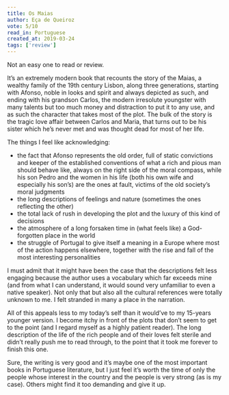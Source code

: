 ```yaml
---
title: Os Maias
author: Eça de Queiroz
vote: 5/10
read_in: Portuguese
created_at: 2019-03-24
tags: ['review']
---
```


Not an easy one to read or review.

It’s an extremely modern book that recounts the story of the Maias, a wealthy family of the 19th century Lisbon, along three generations, starting with Afonso, noble in looks and spirit and always depicted as such, and ending with his grandson Carlos, the modern irresolute youngster with many talents but too much money and distraction to put it to any use, and as such the character that takes most of the plot. The bulk of the story is the tragic love affair between Carlos and Maria, that turns out to be his sister which he’s never met and was thought dead for most of her life.

The things I feel like acknowledging:

- the fact that Afonso represents the old order, full of static convictions and keeper of the established conventions of what a rich and pious man should behave like, always on the right side of the moral compass, while his son Pedro and the women in his life (both his own wife and especially his son’s) are the ones at fault, victims of the old society’s moral judgments
- the long descriptions of feelings and nature (sometimes the ones reflecting the other)
- the total lack of rush in developing the plot and the luxury of this kind of decisions
- the atmosphere of a long forsaken time in (what feels like) a God-forgotten place in the world
- the struggle of Portugal to give itself a meaning in a Europe where most of the action happens elsewhere, together with the rise and fall of the most interesting personalities

I must admit that it might have been the case that the descriptions felt less engaging because the author uses a vocabulary which far exceeds mine (and from what I can understand, it would sound very unfamiliar to even a native speaker). Not only that but also all the cultural references were totally unknown to me. I felt stranded in many a place in the narration.

All of this appeals less to my today’s self than it would’ve to my 15-years younger version. I become itchy in front of the plots that don’t seem to get to the point (and I regard myself as a highly patient reader). The long description of the life of the rich people and of their loves felt sterile and didn’t really push me to read through, to the point that it took me forever to finish this one.

Sure, the writing is very good and it’s maybe one of the most important books in Portuguese literature, but I just feel it’s worth the time of only the people whose interest in the country and the people is very strong (as is my case). Others might find it too demanding and give it up.
